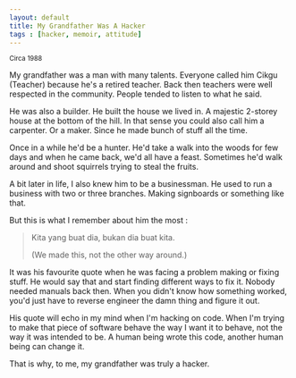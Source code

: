 ```yaml
---
layout: default
title: My Grandfather Was A Hacker
tags : [hacker, memoir, attitude]
---
```

<p><small>Circa 1988</small></p>

My grandfather was a man with many talents. Everyone called him Cikgu (Teacher) because he's a retired teacher. Back then teachers were well respected in the community. People tended to listen to what he said. 

He was also a builder. He built the house we lived in. A majestic 2-storey house at the bottom of the hill. In that sense you could also call him a carpenter. Or a maker. Since he made bunch of stuff all the time.

Once in a while he'd be a hunter. He'd take a walk into the woods for few days and when he came back, we'd all have a feast. Sometimes he'd walk around and shoot squirrels trying to steal the fruits.  

A bit later in life, I also knew him to be a businessman. He used to run a business with two or three branches. Making signboards or something like that.

But this is what I remember about him the most :

> Kita yang buat dia, bukan dia buat kita.
>
> (We made this, not the other way around.)


It was his favourite quote when he was facing a problem making or fixing stuff. He would say that and start finding different ways to fix it. Nobody needed manuals back then. When you didn't know how something worked, you'd just have to reverse engineer the damn thing and figure it out.

His quote will echo in my mind when I'm hacking on code. When I'm trying to make that piece of software behave the way I want it to behave, not the way it was intended to be. A human being wrote this code, another human being can change it. 

That is why, to me, my grandfather was truly a hacker.

  

